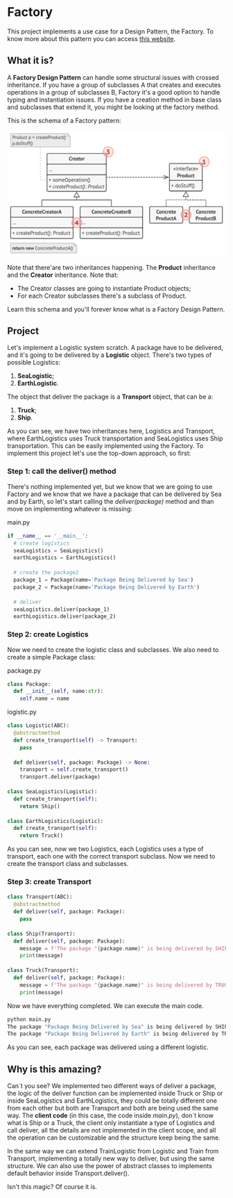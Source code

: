 # Factory

This project implements a use case for a Design Pattern, the Factory. To know more about this pattern you can access [this website](https://refactoring.guru/design-patterns/factory-method).

## What it is?

A **Factory Design Pattern** can handle some structural issues with crossed inheritance. If you have a group of subclasses A that creates and executes operations in a group of subclasses B, Factory it's a good option to handle typing and instantiation issues. If you have a creation method in base class and subclasses that extend it, you might be looking at the factory method.

This is the schema of a Factory pattern:

![schema](/factory-schema.png)

Note that there'are two inheritances happening. The **Product** inheritance and the **Creator** inheritance. Note that:

- The Creator classes are going to instantiate Product objects;
- For each Creator subclasses there's a subclass of Product.

Learn this schema and you'll forever know what is a Factory Design Pattern.

## Project

Let's implement a Logistic system scratch. A package have to be delivered, and it's going to be delivered by a **Logistic** object. There's two types of possible Logistics:

1. **SeaLogistic**;
2. **EarthLogistic**.

The object that deliver the package is a **Transport** object, that can be a:

1. **Truck**;
2. **Ship**.

As you can see, we have two inheritances here, Logistics and Transport, where EarthLogistics uses Truck transportation and SeaLogistics uses Ship transportation. This can be easily implemented using the Factory. To implement this project let's use the top-down approach, so first:

### Step 1: call the deliver() method

There's nothing implemented yet, but we know that we are going to use Factory and we know that we have a package that can be delivered by Sea and by Earth, so let's start calling the *deliver(package)* method and than move on implementing whatever is missing:

main.py

```python
if __name__ == '__main__':
  # create logistics
  seaLogistics = SeaLogistics()
  earthLogistics = EarthLogistics()

  # create the package2
  package_1 = Package(name='Package Being Delivered by Sea')
  package_2 = Package(name='Package Being Delivered by Earth')

  # deliver
  seaLogistics.deliver(package_1)
  earthLogistics.deliver(package_2)
```

### Step 2: create Logistics

Now we need to create the logistic class and subclasses. We also need to create a simple Package class:

package.py

```python
class Package:
  def __init__(self, name:str):
    self.name = name
```

logistic.py

```python
class Logistic(ABC):
  @abstractmethod
  def create_transport(self) -> Transport:
    pass

  def deliver(self, package: Package) -> None:
    transport = self.create_transport()
    transport.deliver(package)

class SeaLogistics(Logistic):
  def create_transport(self):
    return Ship()

class EarthLogistics(Logistic):
  def create_transport(self):
    return Truck()
```

As you can see, now we two Logistics, each Logistics uses a type of transport, each one with the correct transport subclass. Now we need to create the transport class and subclasses.

### Step 3: create Transport

```python
class Transport(ABC):
  @abstractmethod
  def deliver(self, package: Package):
    pass

class Ship(Transport):
  def deliver(self, package: Package):
    message = f'The package "{package.name}" is being delivered by SHIP'
    print(message)

class Truck(Transport):
  def deliver(self, package: Package):
    message = f'The package "{package.name}" is being delivered by TRUCK'
    print(message)
```

Now we have everything completed. We can execute the main code.

```bash
python main.py 
The package "Package Being Delivered by Sea" is being delivered by SHIP
The package "Package Being Delivered by Earth" is being delivered by TRUCK
```

As you can see, each package was delivered using a different logistic.

## Why is this amazing?

Can´t you see? We implemented two different ways of deliver a package, the logic of the deliver function can be implemented inside Truck or Ship or inside SeaLogistics and EarthLogistics, they could be totally different one from each other but both are Transport and both are being used the same way. The **client code** (in this case, the code inside *main.py*), don´t know what is Ship or a Truck, the client only instantiate a type of Logistics and call deliver, all the details are not implemented in the client scope, and all the operation can be customizable and the structure keep being the same.

In the same way we can extend TrainLogistic from Logistic and Train from Transport, implementing a totally new way to deliver, but using the same structure. We can also use the power of abstract classes to implements default behavior inside Transport.deliver().

Isn't this magic? Of course it is.
